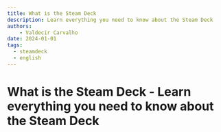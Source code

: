 ```yaml
---
title: What is the Steam Deck
description: Learn everything you need to know about the Steam Deck
authors:
    - Valdecir Carvalho
date: 2024-01-01
tags:
  - steamdeck
  - english
---
```


# What is the Steam Deck - Learn everything you need to know about the Steam Deck
